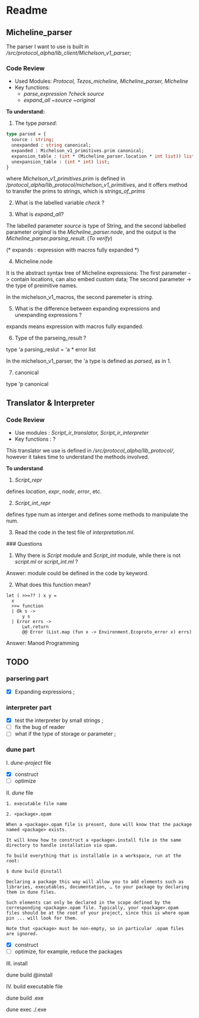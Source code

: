 # Readme

## Micheline\_parser

The parser I want to use is built in */src/protocol_alpha/lib_client/Michelson_v1_parser*;

### Code Review

- Used Modules: *Protocol, Tezos_micheline, Micheline_parser, Micheline*
- Key functions: 
	- *parse_expression ?check source*
	- *expand_all ~source ~original*

**To understand:**

1. The type *parsed*:

```ocaml
type parsed = {
  source : string;
  unexpanded : string canonical;
  expanded : Michelson_v1_primitives.prim canonical;
  expansion_table : (int * (Micheline_parser.location * int list)) list;
  unexpansion_table : (int * int) list;
}
```

where *Michelson_v1_primitives.prim* is defined in */protocol_alpha/lib_protocol/michelson_v1_primitives*, and it offers method to transfer the prims to strings, which is *strings_of_prims*

2. What is the labelled variable *check* ?


3. What is *expand_all*?

The labelled parameter *source* is type of String,
and the second labbelled parameter *original* is the *Micheline_parser.node*,
and the output is the *Micheline_parser.parsing_result*. (*To verify*)

(* expands : expression with macros fully expanded *)

4. Micheline.node 

It is the abstract syntax tree of Micheline expressions:
The first parameter -> contain locations, can also embed custom data;
The second parameter -> the type of preimitive names.

In the michelson_v1_macros, the second paremeter is *string*.


5. What is the difference between expanding expressions and unexpanding expressions ?

expands means expression with macros fully expanded.


6. Type of the parseing\_result ?

type 'a parsing_reslut = 'a * error list

In the michelson_v1_parser, the 'a type is defined as *parsed*, as in 1.


7. canonical

type 'p canonical

## Translator & Interpreter

### Code Review


- Use modules : *Script_ir_translator, Script_ir_interpreter*
- Key functions : ?

This translator we use is defined in */src/protocol_alpha/lib_protocol/*,
however it takes time to understand the methods involved.

**To understand**

1. *Script_repr* 

defines *location*, *expr*, *node*, *error*, etc.

2. *Script_int_repr*

defines type num as interger and defines some methods to manipulate the num.

3. Read the code in the test file of *interpretation.ml*.

### Questions 


1. Why there is *Script* module and *Script_int* module, while there is not *script.ml* or *script_int.ml* ?

Answer: module could be defined in the code by keyword.

2. What does this function mean?

```
let ( >>=?? ) x y =
  x
  >>= function
  | Ok s ->
      y s
  | Error errs ->
      Lwt.return
      @@ Error (List.map (fun x -> Environment.Ecoproto_error x) errs)
```

Answer: Manod Programming


## TODO

### parsering part

- [x] Expanding expressions ; 

### interpreter part

- [x] test the interpreter by small strings ;
- [ ] fix the bug of reader
- [ ] what if the type of storage or parameter ;

### dune part

I. *dune-project* file

- [x] construct
- [ ] optimize

II. *dune* file

	1. executable file name

	2. <package>.opam

	When a <package>.opam file is present, dune will know that the package named <package> exists.

	It will know how to construct a <package>.install file in the same directory to handle installation via opam.

	To build everything that is installable in a workspace, run at the root:

	$ dune build @install

	Declaring a package this way will allow you to add elements such as libraries, executables, documentation, … to your package by declaring them in dune files.

	Such elements can only be declared in the scope defined by the corresponding <package>.opam file. Typically, your <package>.opam files should be at the root of your project, since this is where opam pin ... will look for them.

	Note that <package> must be non-empty, so in particular .opam files are ignored.

- [x] construct
- [ ] optimize, for example, reduce the packages

III. install

dune build @install

IV. build executable file

dune build <name>.exe

dune exec ./<name>.exe









